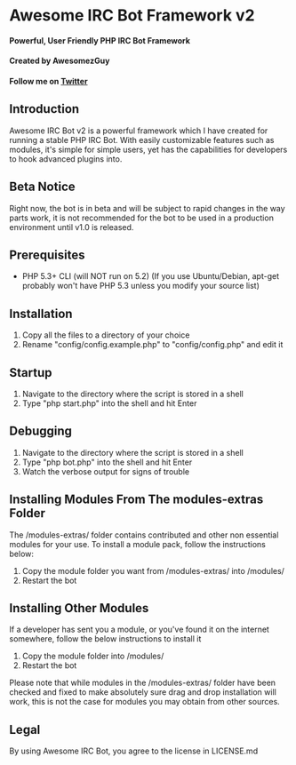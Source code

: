 # Awesome IRC Bot Framework v2
#### Powerful, User Friendly PHP IRC Bot Framework
#### Created by AwesomezGuy
#### Follow me on [Twitter](http://twitter.com/AwesomezGuy)

Introduction
-------------
Awesome IRC Bot v2 is a powerful framework which I have created for running a stable PHP IRC Bot. 
With easily customizable features such as modules, it's simple for simple users, yet has the capabilities for developers to hook advanced plugins into.

Beta Notice
-------------
Right now, the bot is in beta and will be subject to rapid changes in the way parts work, it is not recommended for the bot to be used in a production environment until v1.0 is released.

Prerequisites
-------------
* PHP 5.3+ CLI (will NOT run on 5.2) (If you use Ubuntu/Debian, apt-get probably won't have PHP 5.3 unless you modify your source list)

Installation
-------------
1. Copy all the files to a directory of your choice
2. Rename "config/config.example.php" to "config/config.php" and edit it

Startup
-------------
1. Navigate to the directory where the script is stored in a shell
2. Type "php start.php" into the shell and hit Enter

Debugging
-------------
1. Navigate to the directory where the script is stored in a shell
2. Type "php bot.php" into the shell and hit Enter
3. Watch the verbose output for signs of trouble

Installing Modules From The modules-extras Folder
-------------
The /modules-extras/ folder contains contributed and other non essential modules for your use.
To install a module pack, follow the instructions below:

1. Copy the module folder you want from /modules-extras/ into /modules/
2. Restart the bot

Installing Other Modules
-------------
If a developer has sent you a module, or you've found it on the internet somewhere, follow the below instructions to install it

1. Copy the module folder into /modules/
2. Restart the bot

Please note that while modules in the /modules-extras/ folder have been checked and fixed to make absolutely sure drag and drop installation will work, this is not the case for modules you may obtain from other sources.

Legal
-------------
By using Awesome IRC Bot, you agree to the license in LICENSE.md
